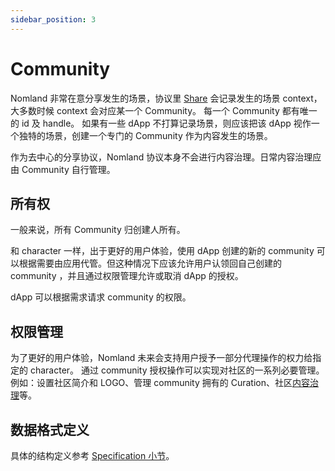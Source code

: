 ```yaml
---
sidebar_position: 3
---
```


# Community

Nomland 非常在意分享发生的场景，协议里 [Share](./share) 会记录发生的场景 context，大多数时候 context 会对应某一个 Community。
每一个 Community 都有唯一的 id 及 handle。
如果有一些 dApp 不打算记录场景，则应该把该 dApp 视作一个独特的场景，创建一个专门的 Community 作为内容发生的场景。

作为去中心的分享协议，Nomland 协议本身不会进行内容治理。日常内容治理应由 Community 自行管理。

## 所有权

一般来说，所有 Community 归创建人所有。

和 character 一样，出于更好的用户体验，使用 dApp 创建的新的 community 可以根据需要由应用代管。但这种情况下应该允许用户认领回自己创建的 community ，并且通过权限管理允许或取消 dApp 的授权。

dApp 可以根据需求请求 community 的权限。

## 权限管理

为了更好的用户体验，Nomland 未来会支持用户授予一部分代理操作的权力给指定的 character。
通过 community 授权操作可以实现对社区的一系列必要管理。例如：设置社区简介和 LOGO、管理 community 拥有的 Curation、社区[内容治理](../governance/content-governance)等。

## 数据格式定义

具体的结构定义参考 [Specification 小节](../nomexer-sdks/specification)。
